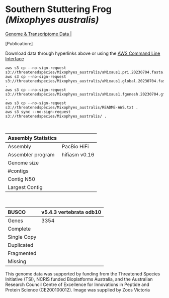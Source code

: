 # **Southern Stuttering Frog** *(Mixophyes australis)* 

[Genome & Transcriptome Data ](https://threatenedspecies.s3.ap-southeast-2.amazonaws.com/index.html) | 

[Publication:]

Download data through hyperlinks above or using the [AWS Command Line Interface](https://docs.aws.amazon.com/cli/latest/userguide/cli-chap-install.html)
  
```
aws s3 cp --no-sign-request s3://threatenedspecies/Mixophyes_australis/aMixaus1.pri.20230704.fasta.gz
aws s3 cp --no-sign-request s3://threatenedspecies/Mixophyes_australis/aMixaus1.global.20230704.fasta.gz .
aws s3 cp --no-sign-request s3://threatenedspecies/Mixophyes_australis/aMixaus1.fgenesh.20230704.gff3 .
aws s3 cp --no-sign-request s3://threatenedspecies/Mixophyes_australis/README-AWS.txt .
aws s3 sync --no-sign-request s3://threatenedspecies/Mixophyes_australis/ .
```

<br>

| Assembly Statistics |  |
|:--- | --- |
| Assembly    | PacBio HiFi |
| Assembler program |  hifiasm v0.16 |
| Genome size | |
| #contigs |  |
| Contig N50 | |
| Largest Contig |  |

<br>

| **BUSCO** | **v5.4.3 vertebrata odb10** |
|:--- | --- |
| Genes    | 3354 |
| Complete    |  |
| Single Copy |  |
| Duplicated |  |
| Fragmented |  |
| Missing |  |

This genome data was supported by funding from the Threatened Species Initiative (TSI), NCRIS funded Bioplatforms Australia, and the Australian Research Council Centre of Excellence for Innovations in Peptide and Protein Science (CE200100012). Image was supplied by Zoos Victoria
